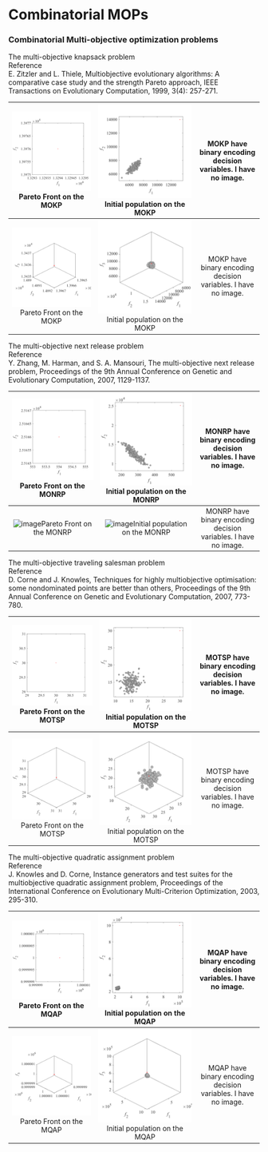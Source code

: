 # Combinatorial MOPs  
### Combinatorial Multi-objective optimization problems  
The multi-objective knapsack problem  
Reference  
E. Zitzler and L. Thiele, Multiobjective evolutionary algorithms: A
comparative case study and the strength Pareto approach, IEEE
Transactions on Evolutionary Computation, 1999, 3(4): 257-271.

|![image](../../image/MOKP_M2PF.svg)Pareto Front on the MOKP|![image](../../image/MOKP_M2Init.svg)Initial population on the MOKP|MOKP have binary encoding decision variables. I have no image.|
|:-:|:-:|:-:|
|![image](../../image/MOKP_M3PF.svg)Pareto Front on the MOKP|![image](../../image/MOKP_M3Init.svg)Initial population on the MOKP|MOKP have binary encoding decision variables. I have no image.|

The multi-objective next release problem  
Reference  
Y. Zhang, M. Harman, and S. A. Mansouri, The multi-objective next release
problem, Proceedings of the 9th Annual Conference on Genetic and
Evolutionary Computation, 2007, 1129-1137.

|![image](../../image/MONRP_M2PF.svg)Pareto Front on the MONRP|![image](../../image/MONRP_M2Init.svg)Initial population on the MONRP|MONRP have binary encoding decision variables. I have no image.|
|:-:|:-:|:-:|
|![image](../../image/MONRP_M3PF.svg)Pareto Front on the MONRP|![image](../../image/MONRP_M3Init.svg)Initial population on the MONRP|MONRP have binary encoding decision variables. I have no image.|

The multi-objective traveling salesman problem  
Reference  
D. Corne and J. Knowles, Techniques for highly multiobjective
optimisation: some nondominated points are better than others,
Proceedings of the 9th Annual Conference on Genetic and Evolutionary
Computation, 2007, 773-780.

|![image](../../image/MOTSP_M2PF.svg)Pareto Front on the MOTSP|![image](../../image/MOTSP_M2Init.svg)Initial population on the MOTSP|MOTSP have binary encoding decision variables. I have no image.|
|:-:|:-:|:-:|
|![image](../../image/MOTSP_M3PF.svg)Pareto Front on the MOTSP|![image](../../image/MOTSP_M3Init.svg)Initial population on the MOTSP|MOTSP have binary encoding decision variables. I have no image.|

The multi-objective quadratic assignment problem  
Reference  
J. Knowles and D. Corne, Instance generators and test suites for the
multiobjective quadratic assignment problem, Proceedings of the
International Conference on Evolutionary Multi-Criterion Optimization,
2003, 295-310.

|![image](../../image/MQAP_M2PF.svg)Pareto Front on the MQAP|![image](../../image/MQAP_M2Init.svg)Initial population on the MQAP|MQAP have binary encoding decision variables. I have no image.|
|:-:|:-:|:-:|
|![image](../../image/MQAP_M3PF.svg)Pareto Front on the MQAP|![image](../../image/MQAP_M3Init.svg)Initial population on the MQAP|MQAP have binary encoding decision variables. I have no image.|
